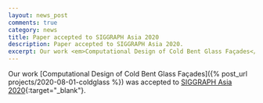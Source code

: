 ```yaml
---
layout: news_post
comments: true
category: news
title: Paper accepted to SIGGRAPH Asia 2020
description: Paper accepted to SIGGRAPH Asia 2020.
excerpt: Our work <em>Computational Design of Cold Bent Glass Façades</em> was accepted to SIGGRAPH Asia 2020.
---
```


Our work [Computational Design of Cold Bent Glass Façades]({% post_url projects/2020-08-01-coldglass %}) was accepted to [SIGGRAPH Asia 2020](https://sa2020.siggraph.org/en/){:target="_blank"}.
